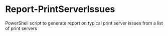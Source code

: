 # Report-PrintServerIssues
PowerShell script to generate report on typical print server issues from a list of print servers
